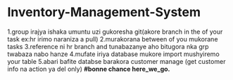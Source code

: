 # Inventory-Management-System
1.group irajya ishaka umuntu uzi gukoresha git(akore branch in the of your task ex:hr irimo naraniza a pull)
2.murakorana between of you mukorane  tasks
3.reference ni hr branch and tunabazanye aho bitugora nka grp twabaza nabo hanze
4.mufate iriya database mukore import mushyiremo your table 
5.abari bafite databse barakora customer manage (get customer info na action ya del only)
                        **#bonne chance here_we_go.**
